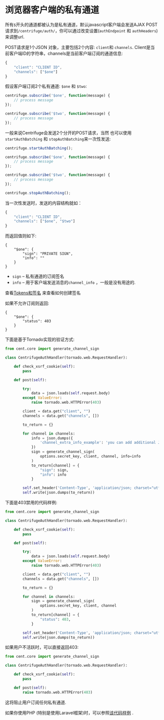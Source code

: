 # 浏览器客户端的私有通道

所有`$`开头的通道都被认为是私有通道，默认javascript客户端会发送AJAX POST请求到`/centrifuge/auth/`，你可以通过改变设置(`authEndpoint` 和 `authHeaders`)来调整url.

POST请求是1个JSON 对象，主要包括2个内容: `client`和 `channels`. Client是当前客户端ID的字符串，channels是当前客户端订阅的通道信息:

```javascript
{
    "client": "CLIENT ID",
    "channels": ["$one"]
}
```

假设客户端订阅2个私有通道: ``$one`` 和 ``$two``:

```javascript
centrifuge.subscribe('$one', function(message) {
    // process message
});

centrifuge.subscribe('$two', function(message) {
    // process message
});
```

一般来说Centrifuge会发送2个分开的POST请求，当然 也可以使用`startAuthBatching` 和 `stopAuthBatching`来一次性发送:

```javascript
centrifuge.startAuthBatching();

centrifuge.subscribe('$one', function(message) {
    // process message
});

centrifuge.subscribe('$two', function(message) {
    // process message
});

centrifuge.stopAuthBatching();
```

当一次性发送时，发送的内容结构就如：

```javascript
{
    "client": "CLIENT ID",
    "channels": ["$one", "$two"]
}
```

而返回值则如下:

```
{
    "$one": {
        "sign": "PRIVATE SIGN",
        "info": ""
    }
}
```

* `sign` – 私有通道的订阅签名
* `info` – 用于客户端发送消息的`channel_info` ，一般是没有用途的.

查看[Tokens和签名](../server/tokens_and_signatures.md) 来查看如何创建签名

如果不允许订阅则返回:

```
{
    "$one": {
        "status": 403
    }
}
```

下面是基于Tornado实现的验证方式:

```python
from cent.core import generate_channel_sign

class CentrifugeAuthHandler(tornado.web.RequestHandler):

    def check_xsrf_cookie(self):
        pass

    def post(self):

        try:
            data = json.loads(self.request.body)
        except ValueError:
            raise tornado.web.HTTPError(403)

        client = data.get("client", "")
        channels = data.get("channels", [])

        to_return = {}

        for channel in channels:
            info = json.dumps({
                'channel_extra_info_example': 'you can add additional JSON data when authorizing'
            })
            sign = generate_channel_sign(
                options.secret_key, client, channel, info=info
            )
            to_return[channel] = {
                "sign": sign,
                "info": info
            }

        self.set_header('Content-Type', 'application/json; charset="utf-8"')
        self.write(json.dumps(to_return))
```

下面是403禁用的代码样例:

```python
from cent.core import generate_channel_sign

class CentrifugeAuthHandler(tornado.web.RequestHandler):

    def check_xsrf_cookie(self):
        pass

    def post(self):

        try:
            data = json.loads(self.request.body)
        except ValueError:
            raise tornado.web.HTTPError(403)

        client = data.get("client", "")
        channels = data.get("channels", [])

        to_return = {}

        for channel in channels:
            sign = generate_channel_sign(
                options.secret_key, client, channel
            )
            to_return[channel] = {
                "status": 403,
            }

        self.set_header('Content-Type', 'application/json; charset="utf-8"')
        self.write(json.dumps(to_return))
```

如果用户不活跃时，可以直接返回403:

```python
from cent.core import generate_channel_sign

class CentrifugeAuthHandler(tornado.web.RequestHandler):

    def check_xsrf_cookie(self):
        pass

    def post(self):
        raise tornado.web.HTTPError(403)
```

这将阻止用户订阅任何私有通道.

如果你使用PHP (特别是使用Laravel框架)时，可以参照[该代码样例](https://gist.github.com/Malezha/a9bdfbddee15bfd624d4) .
